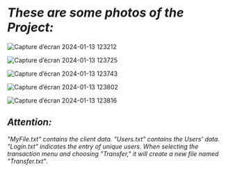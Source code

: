 # <i> **These are some photos of the Project:**</i>


![Capture d’écran 2024-01-13 123212](https://github.com/raedzayoud/Bank-System/assets/124729087/d34fc7de-7665-41e2-8239-be5c3b2263fc)

![Capture d’écran 2024-01-13 123725](https://github.com/raedzayoud/Bank-System/assets/124729087/5d052101-d765-4b03-be42-21dc85fdace9)

![Capture d’écran 2024-01-13 123743](https://github.com/raedzayoud/Bank-System/assets/124729087/a8722696-f6aa-40b5-9ee3-c58d270afd2b)

![Capture d’écran 2024-01-13 123802](https://github.com/raedzayoud/Bank-System/assets/124729087/f77d5aa7-0134-4d41-a6bd-cbfe3b6d5f23)

![Capture d’écran 2024-01-13 123816](https://github.com/raedzayoud/Bank-System/assets/124729087/6d0ef745-69e5-4187-83b0-c3ba07a16fa9)

## <i> **Attention:**</i>
<i>
"MyFile.txt" contains the client data.
"Users.txt" contains the Users' data.
"Login.txt" indicates the entry of unique users.
When selecting the transaction menu and choosing "Transfer," it will create a new file named "Transfer.txt"</i>.



